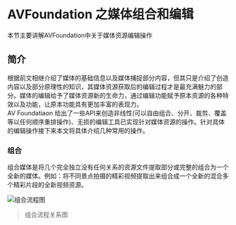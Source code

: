 # AVFoundation 之媒体组合和编辑 
本节主要讲解AVFoundation中关于媒体资源编辑操作
## 简介  
根据前文相继介绍了媒体的基础信息以及媒体捕捉部分内容，但其只是介绍了创造内容以及部分原理性的知识，其媒体资源获取后的编辑过程才是最充满魅力的部分。媒体的编辑给予了媒体资源新的生命力，通过编辑功能赋予原本资源的各种特效以及功能，让原本功能具有更加丰富的表现力。    
AV Foundatiaon 给出了一些API来创造非线性(可以自由组合、分开、裁剪、覆盖等以任何顺序重排操作)、无损的编辑工具已实现针对媒体资源的操作。针对具体的编辑操作接下来本文将具体介绍几种常用的操作。    

### 组合  
组合媒体是将几个完全独立没有任何关系的资源文件提取部分或完整的组合为一个全新的媒体。例如：将不同景点拍摄的精彩视频提取出来组合成一个全新的混合多个精彩片段的全新视频资源。   

![组合流程图](../assets/gitbook/20190529024013.png)  
> 组合流程关系图   

